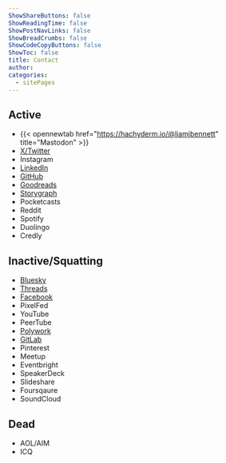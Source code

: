 ```yaml
---
ShowShareButtons: false
ShowReadingTime: false
ShowPostNavLinks: false
ShowBreadCrumbs: false
ShowCodeCopyButtons: false
ShowToc: false
title: Contact
author:
categories:
  - sitePages
---
```


## Active
* {{< opennewtab href="https://hachyderm.io/@liamjbennett" title="Mastodon" >}}
* <a href="https://twitter.com/liamjbennett" target="_blank" rel="noopener noreferrer me" title="Twitter">X/Twitter</a>
* Instagram 
* <a href="https://www.linkedin.com/in/liam-bennett-77415821/" target="_blank" rel="noopener noreferrer me" title="Linkedin">LinkedIn</a>
* <a href="https://github.com/liamjbennett" target="_blank" rel="noopener noreferrer me" title="GitHub">GitHub</a>
* <a href="https://www.goodreads.com/user/show/145027880-liam-bennett" target="_blank" rel="noopener noreferrer me" title="Goodreads">Goodreads</a>
* <a href="https://app.thestorygraph.com/profile/liamjbennett" target="_blank" rel="noopener noreferrer me" title="Storygraph">Storygraph</a>
* Pocketcasts
* Reddit
* Spotify
* Duolingo
* Credly
 
## Inactive/Squatting
* <a href="https://bsky.app/profile/liamjbennett.bsky.social" target="_blank" rel="noopener noreferrer me" title="Bluesky">Bluesky</a>
* <a href="https://www.threads.net/@liamybennett" target="_blank" rel="noopener noreferrer me" title="Threads">Threads</a>
* <a href="https://www.facebook.com/liamjbennett" target="_blank" rel="noopener noreferrer me" title="Facebook">Facebook</a>
* PixelFed
* YouTube
* PeerTube
* <a href="https://www.polywork.com/liamjbennett" target="_blank" rel="noopener noreferrer me" title="Polywork">Polywork</a>
* <a href="https://gitlab.com/liamjbennett" target="_blank" rel="noopener noreferrer me" title="GitLab">GitLab</a>
* Pinterest
* Meetup
* Eventbright
* SpeakerDeck
* Slideshare
* Foursqaure
* SoundCloud
 
## Dead
* AOL/AIM
* ICQ